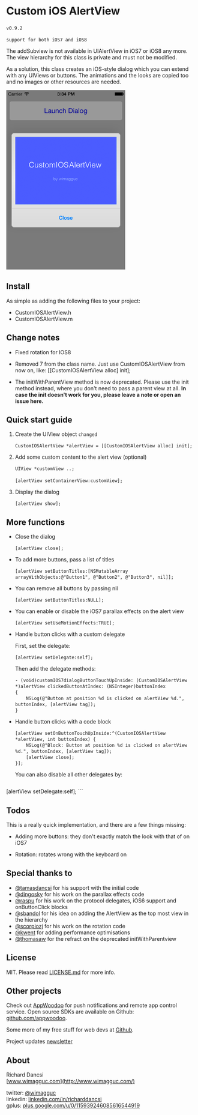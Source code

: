 # Custom iOS AlertView

`v0.9.2`

`support for both iOS7 and iOS8`

The addSubview is not available in UIAlertView in iOS7 or iOS8 any more. The view hierarchy for this class is private and must not be modified.

As a solution, this class creates an iOS-style dialog which you can extend with any UIViews or buttons. The animations and the looks are copied too and no images or other resources are needed.

![A demo screen](Docs/screen.png)

## Install

As simple as adding the following files to your project:

* CustomIOSAlertView.h
* CustomIOSAlertView.m

## Change notes

* Fixed rotation for IOS8

* Removed 7 from the class name. Just use CustomIOSAlertView from now on, like: [[CustomIOSAlertView alloc] init];

* The initWithParentView method is now deprecated. Please use the init method instead, where you don't need to pass a parent view at all. **In case the init doesn't work for you, please leave a note or open an issue here.**

## Quick start guide

1. Create the UIView object `changed`

    ```
    CustomIOSAlertView *alertView = [[CustomIOSAlertView alloc] init];
    ```

2. Add some custom content to the alert view (optional)

    ```
    UIView *customView ..;

    [alertView setContainerView:customView];
    ```

3. Display the dialog

    ```
    [alertView show];
    ```

## More functions

* Close the dialog

    ```
    [alertView close];
    ```

* To add more buttons, pass a list of titles

    ```
    [alertView setButtonTitles:[NSMutableArray arrayWithObjects:@"Button1", @"Button2", @"Button3", nil]];
    ```

* You can remove all buttons by passing nil

    ```
    [alertView setButtonTitles:NULL];
    ```

* You can enable or disable the iOS7 parallax effects on the alert view

    ```
    [alertView setUseMotionEffects:TRUE];
    ```

* Handle button clicks with a custom delegate

    First, set the delegate:

    ```
    [alertView setDelegate:self];
    ```

    Then add the delegate methods:

    ```
    - (void)customIOS7dialogButtonTouchUpInside: (CustomIOSAlertView *)alertView clickedButtonAtIndex: (NSInteger)buttonIndex
    {
        NSLog(@"Button at position %d is clicked on alertView %d.", buttonIndex, [alertView tag]);
    }
    ```

* Handle button clicks with a code block

    ```
    [alertView setOnButtonTouchUpInside:^(CustomIOSAlertView *alertView, int buttonIndex) {
        NSLog(@"Block: Button at position %d is clicked on alertView %d.", buttonIndex, [alertView tag]);
        [alertView close];
    }];
    ```

    You can also disable all other delegates by:

    ```
[alertView setDelegate:self];
    ```

## Todos

This is a really quick implementation, and there are a few things missing:

* Adding more buttons: they don't exactly match the look with that of on iOS7

* Rotation: rotates wrong with the keyboard on

## Special thanks to

* [@tamasdancsi](https://github.com/tamasdancsi) for his support with the initial code  
* [@dingosky](https://github.com/dingosky) for his work on the parallax effects code  
* [@raspu](https://github.com/raspu) for his work on the protocol delegates, iOS6 support and onButtonClick blocks  
* [@sbandol](https://github.com/sbandol) for his idea on adding the AlertView as the top most view in the hierarchy
* [@scorpiozj](https://github.com/scorpiozj) for his work on the rotation code
* [@kwent](https://github.com/kwent) for adding performance optimisations
* [@thomasaw](https://github.com/thomasaw) for the refract on the deprecated initWithParentview

## License

MIT. Please read [LICENSE.md](https://github.com/wimagguc/ios-custom-alertview/blob/master/LICENSE.md) for more info.

## Other projects

Check out [AppWoodoo](http://www.appwoodoo.com/) for push notifications and remote app control service. Open source SDKs are available on Github: [github.com/appwoodoo](https://github.com/appwoodoo?tab=repositories).

Some more of my free stuff for web devs at [Github](https://github.com/wimagguc?tab=repositories).

Project updates [newsletter](http://wimagguc.us4.list-manage.com/subscribe/post?u=83343dbd708d35d76618f66c5&id=da7cc7f1dc)

## About

Richard Dancsi  
[www.wimagguc.com](http://www.wimagguc.com/)  

twitter: [@wimagguc](http://twitter.com/wimagguc)  
linkedin: [linkedin.com/in/richarddancsi](http://linkedin.com/in/richarddancsi)  
gplus: [plus.google.com/u/0/115939246085616544919](https://plus.google.com/u/0/115939246085616544919)  

